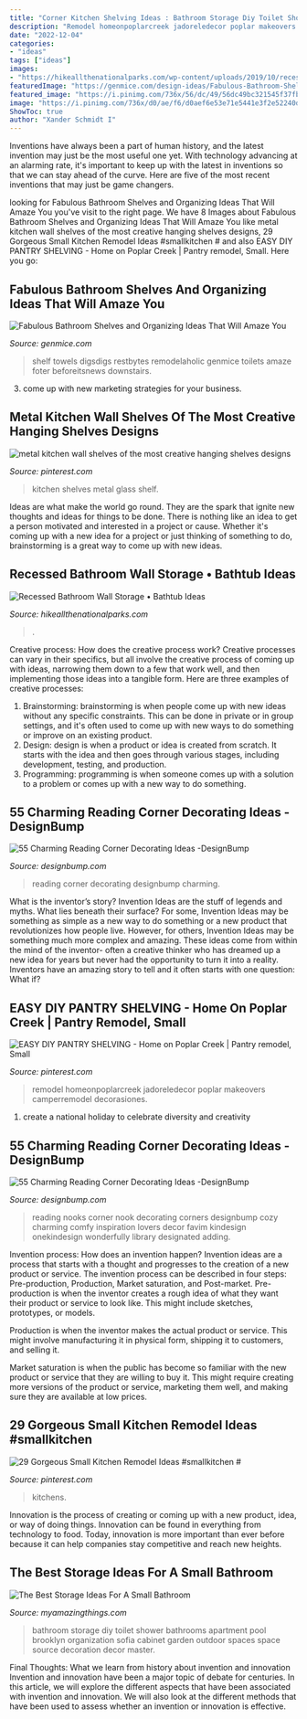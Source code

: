 ```yaml
---
title: "Corner Kitchen Shelving Ideas : Bathroom Storage Diy Toilet Shower Bathrooms Apartment Pool Brooklyn Organization Sofia Cabinet Garden Outdoor Spaces Space Source Decoration Decor Master"
description: "Remodel homeonpoplarcreek jadoreledecor poplar makeovers camperremodel decorasiones"
date: "2022-12-04"
categories:
- "ideas"
tags: ["ideas"]
images:
- "https://hikeallthenationalparks.com/wp-content/uploads/2019/10/recessed-cabinets-between-the-studs-i-dont-know-why-more-pertaining-to-measurements-1536-x-2048.jpg"
featuredImage: "https://genmice.com/design-ideas/Fabulous-Bathroom-Shelves-and-Organizing-Ideas-That-Will-Ama/752.jpeg"
featured_image: "https://i.pinimg.com/736x/56/dc/49/56dc49bc321545f37fbf41a2d46bf7e8.jpg"
image: "https://i.pinimg.com/736x/d0/ae/f6/d0aef6e53e71e5441e3f2e52240dce7c.jpg"
ShowToc: true
author: "Xander Schmidt I"
---
```



Inventions have always been a part of human history, and the latest invention may just be the most useful one yet. With technology advancing at an alarming rate, it's important to keep up with the latest in inventions so that we can stay ahead of the curve. Here are five of the most recent inventions that may just be game changers.

	

		
looking for Fabulous Bathroom Shelves and Organizing Ideas That Will Amaze You you've visit to the right page. We have 8 Images about Fabulous Bathroom Shelves and Organizing Ideas That Will Amaze You like metal kitchen wall shelves of the most creative hanging shelves designs, 29 Gorgeous Small Kitchen Remodel Ideas #smallkitchen # and also EASY DIY PANTRY SHELVING - Home on Poplar Creek | Pantry remodel, Small. Here you go:
		
    
## Fabulous Bathroom Shelves And Organizing Ideas That Will Amaze You

<img loading=lazy src="https://genmice.com/design-ideas/Fabulous-Bathroom-Shelves-and-Organizing-Ideas-That-Will-Ama/752.jpeg" onerror="this.onerror=null;this.src='https://tse1.mm.bing.net/th?id=OIP.J0aPCPMXBp_vm5Paoyu3lwHaJ3&amp;pid=15.1';" alt="Fabulous Bathroom Shelves and Organizing Ideas That Will Amaze You">

_Source: genmice.com_

>shelf towels digsdigs restbytes remodelaholic genmice toilets amaze foter beforeitsnews downstairs. 

	

3. come up with new marketing strategies for your business.

    
## Metal Kitchen Wall Shelves Of The Most Creative Hanging Shelves Designs

<img loading=lazy src="https://i.pinimg.com/736x/56/dc/49/56dc49bc321545f37fbf41a2d46bf7e8.jpg" onerror="this.onerror=null;this.src='https://tse3.mm.bing.net/th?id=OIP.4qE3qZnfFN_80RMtlEGyOQHaKI&amp;pid=15.1';" alt="metal kitchen wall shelves of the most creative hanging shelves designs">

_Source: pinterest.com_

>kitchen shelves metal glass shelf. 

	

Ideas are what make the world go round. They are the spark that ignite new thoughts and ideas for things to be done. There is nothing like an idea to get a person motivated and interested in a project or cause. Whether it's coming up with a new idea for a project or just thinking of something to do, brainstorming is a great way to come up with new ideas.

    
## Recessed Bathroom Wall Storage • Bathtub Ideas

<img loading=lazy src="https://hikeallthenationalparks.com/wp-content/uploads/2019/10/recessed-cabinets-between-the-studs-i-dont-know-why-more-pertaining-to-measurements-1536-x-2048.jpg" onerror="this.onerror=null;this.src='https://tse1.mm.bing.net/th?id=OIP._RD8fn7iBiBZ9ZIxtfk7tAHaJ4&amp;pid=15.1';" alt="Recessed Bathroom Wall Storage • Bathtub Ideas">

_Source: hikeallthenationalparks.com_

>. 

	

Creative process: How does the creative process work?
Creative processes can vary in their specifics, but all involve the creative process of coming up with ideas, narrowing them down to a few that work well, and then implementing those ideas into a tangible form. Here are three examples of creative processes: 
1. Brainstorming: brainstorming is when people come up with new ideas without any specific constraints. This can be done in private or in group settings, and it's often used to come up with new ways to do something or improve on an existing product. 
2. Design: design is when a product or idea is created from scratch. It starts with the idea and then goes through various stages, including development, testing, and production. 
3. Programming: programming is when someone comes up with a solution to a problem or comes up with a new way to do something.

    
## 55 Charming Reading Corner Decorating Ideas -DesignBump

<img loading=lazy src="https://cdn.designbump.com/wp-content/uploads/2015/11/reading-corner-nook22.jpg" onerror="this.onerror=null;this.src='https://tse4.mm.bing.net/th?id=OIP.tLGY7aJv86MNIoTHpz4ocQHaKN&amp;pid=15.1';" alt="55 Charming Reading Corner Decorating Ideas -DesignBump">

_Source: designbump.com_

>reading corner decorating designbump charming. 

	

What is the inventor’s story?
Invention Ideas are the stuff of legends and myths. What lies beneath their surface? For some, Invention Ideas may be something as simple as a new way to do something or a new product that revolutionizes how people live. However, for others, Invention Ideas may be something much more complex and amazing. These ideas come from within the mind of the inventor- often a creative thinker who has dreamed up a new idea for years but never had the opportunity to turn it into a reality. Inventors have an amazing story to tell and it often starts with one question: What if?

    
## EASY DIY PANTRY SHELVING - Home On Poplar Creek | Pantry Remodel, Small

<img loading=lazy src="https://i.pinimg.com/736x/2a/67/3b/2a673bc5fe90cb3d60be0910bbb543d9.jpg" onerror="this.onerror=null;this.src='https://tse4.mm.bing.net/th?id=OIP.Pio2dGNl7Ymow4LhwjuduwHaJ3&amp;pid=15.1';" alt="EASY DIY PANTRY SHELVING - Home on Poplar Creek | Pantry remodel, Small">

_Source: pinterest.com_

>remodel homeonpoplarcreek jadoreledecor poplar makeovers camperremodel decorasiones. 

	

1. create a national holiday to celebrate diversity and creativity

    
## 55 Charming Reading Corner Decorating Ideas -DesignBump

<img loading=lazy src="https://cdn.designbump.com/wp-content/uploads/2015/11/reading-corner-nook08.jpg" onerror="this.onerror=null;this.src='https://tse1.mm.bing.net/th?id=OIP.Pt200OS5GDaQzj09eI_-DQHaLH&amp;pid=15.1';" alt="55 Charming Reading Corner Decorating Ideas -DesignBump">

_Source: designbump.com_

>reading nooks corner nook decorating corners designbump cozy charming comfy inspiration lovers decor favim kindesign onekindesign wonderfully library designated adding. 

	

Invention process: How does an invention happen?
Invention ideas are a process that starts with a thought and progresses to the creation of a new product or service. The invention process can be described in four steps: Pre-production, Production, Market saturation, and Post-market.
Pre-production is when the inventor creates a rough idea of what they want their product or service to look like. This might include sketches, prototypes, or models.

Production is when the inventor makes the actual product or service. This might involve manufacturing it in physical form, shipping it to customers, and selling it.

Market saturation is when the public has become so familiar with the new product or service that they are willing to buy it. This might require creating more versions of the product or service, marketing them well, and making sure they are available at low prices.

    
## 29 Gorgeous Small Kitchen Remodel Ideas #smallkitchen #

<img loading=lazy src="https://i.pinimg.com/736x/d0/ae/f6/d0aef6e53e71e5441e3f2e52240dce7c.jpg" onerror="this.onerror=null;this.src='https://tse2.mm.bing.net/th?id=OIP.YPeAWLOb7AW-4Nvh-JLstwHaOa&amp;pid=15.1';" alt="29 Gorgeous Small Kitchen Remodel Ideas #smallkitchen #">

_Source: pinterest.com_

>kitchens. 

	

Innovation is the process of creating or coming up with a new product, idea, or way of doing things. Innovation can be found in everything from technology to food. Today, innovation is more important than ever before because it can help companies stay competitive and reach new heights.

    
## The Best Storage Ideas For A Small Bathroom

<img loading=lazy src="http://myamazingthings.com/wp-content/uploads/2017/02/high-DIY-wooden-cabinet-painted-with-white-color-over-toilet-for-tiny-bathroom-spaces-with-marble-wall-decoration-ideas-680x1024.jpg" onerror="this.onerror=null;this.src='https://tse3.mm.bing.net/th?id=OIP.QhQN822BQ1wrOd6FtaLMpwHaLJ&amp;pid=15.1';" alt="The Best Storage Ideas For A Small Bathroom">

_Source: myamazingthings.com_

>bathroom storage diy toilet shower bathrooms apartment pool brooklyn organization sofia cabinet garden outdoor spaces space source decoration decor master. 

	

Final Thoughts: What we learn from history about invention and innovation
Invention and innovation have been a major topic of debate for centuries. In this article, we will explore the different aspects that have been associated with invention and innovation. We will also look at the different methods that have been used to assess whether an invention or innovation is effective.

